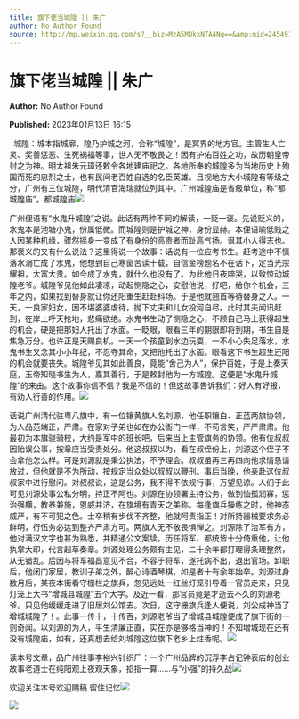 ```yaml
---
title: 旗下佬当城隍 || 朱广
author: No Author Found
source: http://mp.weixin.qq.com/s?__biz=MzA5MDkxNTA4Ng==&amp;mid=2454913013&amp;idx=1&amp;sn=715337ef8ed3b612de39f8a6125ee49e&amp;chksm=87a23794b0d5be82d911a2ed6d5ce8d21f7373aa26bca8ef97285cf52a864b54115a12afbf59&poc_token=HJ_Do2ejHyO-wNZGG8Q1S8FdPgy1YBBEob-nUEme
---
```


# 旗下佬当城隍 || 朱广

**Author:** No Author Found

**Published:** 2023年01月13日 16:15

  城隍：城本指城廓，隍乃护城之河，合称“城隍”，是冥界的地方官。主管生人亡灵、奖善惩恶、生死祸福等事，世人无不敬畏之！因有护佑百姓之功，故历朝皇帝封之为神。明太祖朱元璋还敕令各地建庙祀之。各地所奉的城隍多为当地历史上殉国而死的忠烈之士，也有民间老百姓自选的名臣英雄。且视地方大小城隍有等级之分，广州有三位城隍，明代清官海瑞就位列其中。广州城隍庙是省级单位，称“都城隍庙”。都城隍庙![](https://mmbiz.qpic.cn/mmbiz_jpg/PJWG74pLsMayvR1AyLpp1OwsWXJhmAMu6hEnyJ4hyVxh2jeFxNGwngJfdXCj1cuXFPwvvJjPH1NhDydQF15CRA/640?wx_fmt=jpeg)

广州俚语有“水鬼升城隍”之说。此话有两种不同的解读，一贬一褒。先说贬义的，水鬼本是池塘小鬼，份属低微。而城隍则是护城之神，身份显赫。本俚语喻低贱之人因某种机缘，骤然摇身一变成了有身份的高贵者而趾高气扬。讽其小人得志也。那褒义的又有什么说法？这里得说一个故事：话说有一位应考书生。赶考途中不慎落水溺亡成了水鬼，他想到自己寒窗苦读十载，自信金榜题名不在话下，定当光宗耀祖，大富大贵。如今成了水鬼，就什么也没有了。为此他日夜啼哭，以致惊动城隍老爷。城隍爷见他如此凄凉，动起恻隐之心，安慰他说，好吧，给你个机会，三年之内，如果找到替身就让你还阳重生赶赴科场。于是他就翘首等待替身之人。一天，一良家妇女，因不堪婆婆虐待，抛下丈夫和儿女投河自尽。此时其夫闻讯赶到，在岸上呼天抢地，悲痛欲绝。水鬼书生动了恻隐之心，不顾自己马上获得超生的机会，硬是把那妇人托出了水面。一眨眼，眼看三年的期限即将到期，书生自是焦急万分。也许正是天赐良机。一天一个孩童到水边玩耍，一不小心失足落水，水鬼书生又念其小小年纪，不忍夺其命，又把他托出了水面。眼看这下书生超生还阳的机会就要丧失。城隍爷见其如此善良，竟能“舍己为人”，保护百姓，于是上奏天庭，玉帝知晓书生为人，嘉其善行，于是敕封他为一方城隍。这便是“水鬼升城隍”的来由。这个故事你信不信？我是不信的！但这故事告诉我们：好人有好报，有劝人行善的作用。![](https://mmbiz.qpic.cn/mmbiz_jpg/PJWG74pLsMZQ3ZAwTxE6Y4nulo64bf9xmT1sWB96tQ39bVJ7ffUNAf1OmU6H8k0Xdh01rkykHp8Y3bY8EeoFmQ/640)

话说广州清代驻粤八旗中，有一位镶黄旗人名刘源，他任职镶白、正蓝两旗协领，为人品范端正，严肃。在家对子弟也如在办公衙门一样，不苟言笑，严严肃肃。他最初为本旗骁骑校，大约是军中的班长吧，后来当上主管旗务的协领。他有位叔叔因贻误公事，按章应当受责处分。他这叔叔以为，看在叔侄份上，刘源这个侄子不会拿他怎么样。可是刘源就是秉公执法，不予理会。叔叔虽再三再四向他求情恳请放过，但他就是不为所动，按规定当众处以叔叔以鞭刑。事后当晚，他亲赴这位叔叔家中进行慰问。对叔叔说，这是公务，我不得不依规行事，万望见谅。人们于此可见刘源处事公私分明，持正不阿也。刘源在协领署主持公务，做到恤孤润寡，惩治强横，教养兼施，恩威并济，在旗境有青天之美称。每逢旗兵操练之时，他神态威严，有不可犯之色。士卒稍有步伐不齐整，他就呵责指正！对所持器械要求务必鲜明，行伍务必达到整齐严肃方可。两旗人无不敬畏惧惮之。刘源除了治军有方，他对满汉文字也甚为熟悉，并精通公文案牍。历任将军、都统皆十分倚重他，让他执掌大印，代言起草奏章。刘源处理公务颇有主见，二十余年都打理得条理整然，从无错乱。后因与将军福昌意见不合，不容于将军，遂托病不出，退出官场。卸职后，他闭门家居，教训子弟之外，醉心诗酒琴棋，如是者十有余年始卒。刘源过身数月后，某夜本街看守栅栏之旗兵，忽见远处一红丝灯笼引导着一官员走来，只见灯笼上大书“增城县城隍”五个大字。及近一看，那官员竟是才逝去不久的刘源老爷。只见他缓缓走进了旧居刘公馆去。次日，这守栅旗兵逢人便说，刘公成神当了增城城隍了！。此事一传十，十传百，刘源老爷当了增城县城隍便成了旗下街的一则奇闻。以刘源的为人，平生清廉正直，实在亦是够格当神的！不知增城现在还有没有城隍庙，如有，还真想去给刘城隍这位旗下老乡上炷香呢。![](https://mmbiz.qpic.cn/mmbiz_jpg/PJWG74pLsMZQ3ZAwTxE6Y4nulo64bf9xIicJ3iaJNgPhrhRKFljs2epRrH1nsTgjp3ibibwCG5zDI0OVLf0icv9nAEA/640)



读本号文章，品广州往事李裕兴针织厂：一个广州品牌的沉浮李占记钟表店的创业故事老道士在纯阳观上夜观天象，掐指一算……与“小强”的持久战![](https://mmbiz.qpic.cn/mmbiz_gif/PJWG74pLsMayvR1AyLpp1OwsWXJhmAMusfs1pQabdPdhBk4997RJ6orCd8NJIkE6QtgAQLO9aEydzZrVqqk7ew/640?wx_fmt=gif)



欢迎关注本号欢迎赐稿 留住记忆![](https://mmbiz.qpic.cn/mmbiz_gif/PJWG74pLsMZX0BKcLeBUb1nicgI15AfMRowP8gXVMMjhZKcBJEv3c5ictEuf7ZJq3XnRib1cL9tgSvC69iaHkiaWEfw/640?wx_fmt=gif)

![](https://mmbiz.qpic.cn/mmbiz_png/PJWG74pLsMbxzxSWsbSxWa401icEeDUWiawxAxbdgTq3LmtribGicfmgEgabFONInhdrQRwY9Y4pmxRGlAoaQAaMDA/640?wx_fmt=png)



